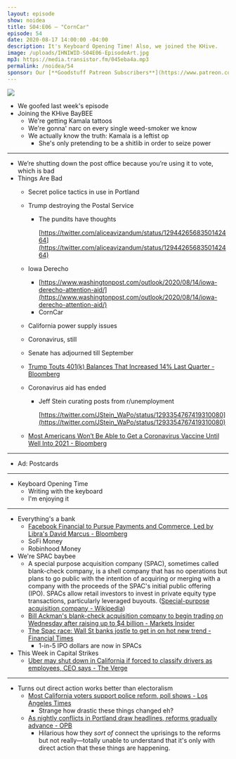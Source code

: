 ```yaml
---
layout: episode
show: noidea
title: S04:E06 – "CornCar"
episode: 54
date: 2020-08-17 14:00:00 -04:00
description: It's Keyboard Opening Time! Also, we joined the KHive.
image: /uploads/IHNIWID-S04E06-EpisodeArt.jpg
mp3: https://media.transistor.fm/045eba4a.mp3
permalink: /noidea/54
sponsor: Our [**Goodstuff Patreon Subscribers**](https://www.patreon.com/goodstuff "Goodstuff on Patreon") and listeners just like you! Support your favorite podcasts directly to get access to the discord and more.
---
```


![](/uploads/IHNIWID-S04E06-EpisodeArt.jpg)

- We goofed last week's episode
- Joining the KHive BayBEE
    - We're getting Kamala tattoos
    - We're gonna' narc on every single weed-smoker we know
    - We actually know the truth: Kamala is a leftist op
        - She's only pretending to be a shitlib in order to seize power

---

- We’re shutting down the post office because you’re using it to vote, which is bad
- Things Are Bad
    - Secret police tactics in use in Portland
    - Trump destroying the Postal Service
        - The pundits have thoughts

            [https://twitter.com/aliceavizandum/status/1294426568350142464](https://twitter.com/aliceavizandum/status/1294426568350142464)

    - Iowa Derecho
        - [https://www.washingtonpost.com/outlook/2020/08/14/iowa-derecho-attention-aid/](https://www.washingtonpost.com/outlook/2020/08/14/iowa-derecho-attention-aid/)
        - CornCar
    - California power supply issues
    - Coronavirus, still
    - Senate has adjourned till September
    - [Trump Touts 401(k) Balances That Increased 14% Last Quarter - Bloomberg](https://www.bloomberg.com/news/articles/2020-08-11/trump-touts-401-k-balances-that-increased-14-last-quarter?srnd=premium&sref=nXmOg68r)
    - Coronavirus aid has ended
        - Jeff Stein curating posts from r/unemployment

            [https://twitter.com/JStein_WaPo/status/1293354767419310080](https://twitter.com/JStein_WaPo/status/1293354767419310080)

    - [Most Americans Won’t Be Able to Get a Coronavirus Vaccine Until Well Into 2021 - Bloomberg](https://www.bloomberg.com/news/articles/2020-08-10/most-americans-won-t-be-able-to-get-a-coronavirus-vaccine-until-well-into-2021?sref=nXmOg68r)

---

- Ad: Postcards

---

- Keyboard Opening Time
    - Writing with the keyboard
    - I'm enjoying it

---

- Everything's a bank
    - [Facebook Financial to Pursue Payments and Commerce, Led by Libra's David Marcus - Bloomberg](https://www.bloomberg.com/news/articles/2020-08-10/facebook-financial-formed-to-pursue-company-s-commerce-ambitions?sref=nXmOg68r)
    - SoFi Money
    - Robinhood Money
- We're SPAC baybee
    - A special purpose acquisition company (SPAC), sometimes called blank-check company, is a shell company that has no operations but plans to go public with the intention of acquiring or merging with a company with the proceeds of the SPAC's initial public offering (IPO). SPACs allow retail investors to invest in private equity type transactions, particularly leveraged buyouts. ([Special-purpose acquisition company - Wikipedia](https://en.wikipedia.org/wiki/Special-purpose_acquisition_company))
    - [Bill Ackman's blank-check acquisition company to begin trading on Wednesday after raising up to $4 billion - Markets Insider](https://markets.businessinsider.com/news/stocks/bill-ackman-blank-check-spac-ipo-tontine-raise-record-market-2020-7-1029415963)
    - [The Spac race: Wall St banks jostle to get in on hot new trend - Financial Times](https://www.ft.com/content/1681c57d-e64d-4f58-b099-8885e85a708e)
        - 1-in-5 IPO dollars are now in SPACs
- This Week in Capital Strikes
    - [Uber may shut down in California if forced to classify drivers as employees, CEO says - The Verge](https://www.theverge.com/2020/8/12/21364929/uber-california-shutdown-appeal-court-ruling-drivers?utm_source=CalMatters+Newsletters&utm_campaign=d281c8f977-WHATMATTERS_NEWSLETTER&utm_medium=email&utm_term=0_faa7be558d-d281c8f977-150232425&mc_cid=d281c8f977&mc_eid=ec16640261)

---

- Turns out direct action works better than electoralism
    - [Most California voters support police reform, poll shows - Los Angeles Times](https://www.latimes.com/california/story/2020-08-12/californians-back-police-but-also-police-reform-poll-finds?utm_source=CalMatters+Newsletters&utm_campaign=d281c8f977-WHATMATTERS_NEWSLETTER&utm_medium=email&utm_term=0_faa7be558d-d281c8f977-150232425&mc_cid=d281c8f977&mc_eid=ec16640261)
        - Strange how drastic these things changed eh?
    - [As nightly conflicts in Portland draw headlines, reforms gradually advance - OPB](https://www.opb.org/article/2020/08/10/as-nightly-conflicts-draw-headlines-reforms-gradually-advance/)
        - Hilarious how they *sort of* connect the uprisings to the reforms but not really—totally unable to understand that it's only with direct action that these things are happening.